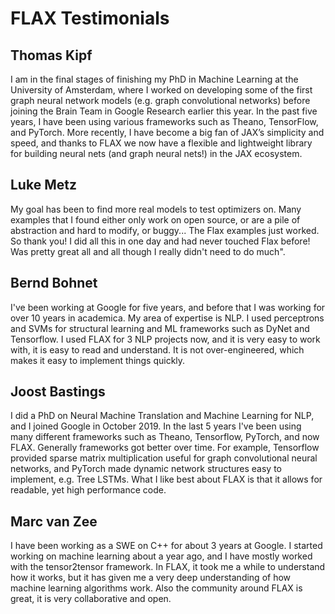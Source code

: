 # FLAX Testimonials

## Thomas Kipf

I am in the final stages of finishing my PhD in Machine Learning at the University of Amsterdam, where I worked on developing some of the first graph neural network models (e.g. graph convolutional networks) before joining the Brain Team in Google Research earlier this year. In the past five years, I have been using various frameworks such as Theano, TensorFlow, and PyTorch. More recently, I have become a big fan of JAX’s simplicity and speed, and thanks to FLAX we now have a flexible and lightweight library for building neural nets (and graph neural nets!) in the JAX ecosystem.

## Luke Metz

My goal has been to find more real models to test optimizers on. Many examples that I found either only work on open source, or are a pile of abstraction and hard to modify, or buggy... The Flax examples just worked. So thank you! I did all this in one day and had never touched Flax before! Was pretty great all and all though I really didn't need to do much".

## Bernd Bohnet

I've been working at Google for five years, and before that I was working for over 10 years in academica. My area of expertise is NLP. I used perceptrons and SVMs for structural learning and ML frameworks such as DyNet and Tensorflow. I used FLAX for 3 NLP projects now, and it is very easy to work with, it is easy to read and understand. It is not over-engineered, which makes it easy to implement things quickly.

## Joost Bastings

I did a PhD on Neural Machine Translation and Machine Learning for NLP, and I joined Google in October 2019. In the last 5 years I've been using many different frameworks such as Theano, Tensorflow, PyTorch, and now FLAX. Generally frameworks got better over time. For example, Tensorflow provided sparse matrix multiplication useful for graph convolutional neural networks, and PyTorch made dynamic network structures easy to implement, e.g. Tree LSTMs. What I like best about FLAX is that it allows for readable, yet high performance code.

## Marc van Zee

I have been working as a SWE on C++ for about 3 years at Google. I started working on machine learning about a year ago, and I have mostly worked with the tensor2tensor framework. In FLAX, it took me a while to understand how it works, but it has given me a very deep understanding of how machine learning algorithms work. Also the community around FLAX is great, it is very collaborative and open.
